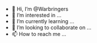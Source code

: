 - 👋 Hi, I’m @Warbringers
- 👀 I’m interested in ...
- 🌱 I’m currently learning ...
- 💞️ I’m looking to collaborate on ...
- 📫 How to reach me ...

<!---
Warbringers/Warbringers is a ✨ special ✨ repository because its `README.md` (this file) appears on your GitHub profile.
You can click the Preview link to take a look at your changes.
--->
